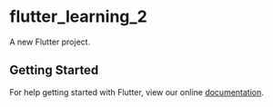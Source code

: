 # flutter_learning_2

A new Flutter project.

## Getting Started

For help getting started with Flutter, view our online
[documentation](https://flutter.io/).
